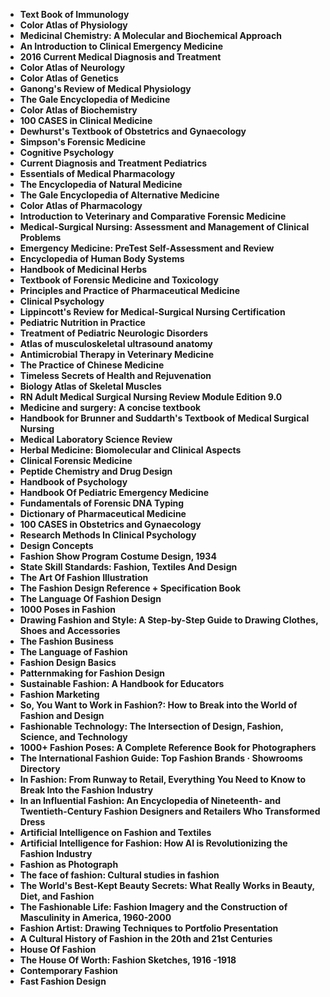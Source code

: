 
<ul>


<li><b><a target="_blank" href="https://github.com/manjunath5496/Fashion-Books/blob/master/fah(2).pdf" style="text-decoration:none;">Text Book of Immunology</a></b></li>

<li><b><a target="_blank" href="https://github.com/manjunath5496/Fashion-Books/blob/master/fah(3).pdf" style="text-decoration:none;">Color Atlas of Physiology</a></b></li>

<li><b><a target="_blank" href="https://github.com/manjunath5496/Fashion-Books/blob/master/fah(4).pdf" style="text-decoration:none;">Medicinal Chemistry: A Molecular and Biochemical Approach</a></b></li>

<li><b><a target="_blank" href="https://github.com/manjunath5496/Fashion-Books/blob/master/fah(5).pdf" style="text-decoration:none;">An Introduction to Clinical Emergency Medicine </a></b></li>

<li><b><a target="_blank" href="https://github.com/manjunath5496/Fashion-Books/blob/master/fah(6).pdf" style="text-decoration:none;">2016 Current Medical Diagnosis and Treatment</a></b></li>

<li><b><a target="_blank" href="https://github.com/manjunath5496/Fashion-Books/blob/master/fah(7).pdf" style="text-decoration:none;">Color Atlas of Neurology </a></b></li>

<li><b><a target="_blank" href="https://github.com/manjunath5496/Fashion-Books/blob/master/fah(8).pdf" style="text-decoration:none;">Color Atlas of Genetics  </a></b></li>

<li><b><a target="_blank" href="https://github.com/manjunath5496/Fashion-Books/blob/master/fah(9).pdf" style="text-decoration:none;"> Ganong's Review of Medical Physiology</a></b></li>

<li><b><a target="_blank" href="https://github.com/manjunath5496/Fashion-Books/blob/master/fah(10).pdf" style="text-decoration:none;">The Gale Encyclopedia of Medicine</a></b></li>


<li><b><a target="_blank" href="https://github.com/manjunath5496/Fashion-Books/blob/master/fah(11).pdf" style="text-decoration:none;">Color Atlas of Biochemistry</a></b></li>


<li><b><a target="_blank" href="https://github.com/manjunath5496/Fashion-Books/blob/master/fah(12).pdf" style="text-decoration:none;">100 CASES in Clinical Medicine</a></b></li>

<li><b><a target="_blank" href="https://github.com/manjunath5496/Fashion-Books/blob/master/fah(13).pdf" style="text-decoration:none;">Dewhurst's Textbook of Obstetrics and Gynaecology </a></b></li>

<li><b><a target="_blank" href="https://github.com/manjunath5496/Fashion-Books/blob/master/fah(14).pdf" style="text-decoration:none;">Simpson's Forensic Medicine </a></b></li>

<li><b><a target="_blank" href="https://github.com/manjunath5496/Fashion-Books/blob/master/fah(15).pdf" style="text-decoration:none;">Cognitive Psychology   </a></b></li>

<li><b><a target="_blank" href="https://github.com/manjunath5496/Fashion-Books/blob/master/fah(16).pdf" style="text-decoration:none;">Current Diagnosis and Treatment Pediatrics  </a></b></li>


<li><b><a target="_blank" href="https://github.com/manjunath5496/Fashion-Books/blob/master/fah(17).pdf" style="text-decoration:none;"> Essentials of Medical Pharmacology  </a></b></li>

<li><b><a target="_blank" href="https://github.com/manjunath5496/Fashion-Books/blob/master/fah(18).pdf" style="text-decoration:none;">The Encyclopedia of Natural Medicine </a></b></li>

<li><b><a target="_blank" href="https://github.com/manjunath5496/Fashion-Books/blob/master/fah(20).pdf" style="text-decoration:none;">The Gale Encyclopedia of Alternative Medicine</a></b></li>

<li><b><a target="_blank" href="https://github.com/manjunath5496/Fashion-Books/blob/master/fah(21).pdf" style="text-decoration:none;">Color Atlas of Pharmacology  </a></b></li>

<li><b><a target="_blank" href="https://github.com/manjunath5496/Fashion-Books/blob/master/fah(22).pdf" style="text-decoration:none;">Introduction to Veterinary and Comparative Forensic Medicine</a></b></li>

<li><b><a target="_blank" href="https://github.com/manjunath5496/Fashion-Books/blob/master/fah(23).pdf" style="text-decoration:none;">Medical-Surgical Nursing: Assessment and Management of Clinical Problems </a></b></li>

<li><b><a target="_blank" href="https://github.com/manjunath5496/Fashion-Books/blob/master/fah(24).pdf" style="text-decoration:none;">Emergency Medicine: PreTest Self-Assessment and Review </a></b></li>

<li><b><a target="_blank" href="https://github.com/manjunath5496/Fashion-Books/blob/master/fah(25).pdf" style="text-decoration:none;">Encyclopedia of Human Body Systems </a></b></li>

<li><b><a target="_blank" href="https://github.com/manjunath5496/Fashion-Books/blob/master/fah(26).pdf" style="text-decoration:none;">Handbook of Medicinal Herbs</a></b></li>

<li><b><a target="_blank" href="https://github.com/manjunath5496/Fashion-Books/blob/master/fah(27).pdf" style="text-decoration:none;">Textbook of Forensic Medicine and Toxicology</a></b></li>

<li><b><a target="_blank" href="https://github.com/manjunath5496/Fashion-Books/blob/master/fah(28).pdf" style="text-decoration:none;">Principles and Practice of Pharmaceutical Medicine</a></b></li>

<li><b><a target="_blank" href="https://github.com/manjunath5496/Fashion-Books/blob/master/fah(29).pdf" style="text-decoration:none;">Clinical Psychology</a></b></li>

<li><b><a target="_blank" href="https://github.com/manjunath5496/Fashion-Books/blob/master/fah(30).pdf" style="text-decoration:none;">Lippincott's Review for Medical-Surgical Nursing Certification</a></b></li>

<li><b><a target="_blank" href="https://github.com/manjunath5496/Fashion-Books/blob/master/fah(31).pdf" style="text-decoration:none;">Pediatric Nutrition in Practice  </a></b></li>


<li><b><a target="_blank" href="https://github.com/manjunath5496/Fashion-Books/blob/master/fah(32).pdf" style="text-decoration:none;"> Treatment of Pediatric Neurologic Disorders</a></b></li>

<li><b><a target="_blank" href="https://github.com/manjunath5496/Fashion-Books/blob/master/fah(33).pdf" style="text-decoration:none;">Atlas of musculoskeletal ultrasound anatomy</a></b></li>

<li><b><a target="_blank" href="https://github.com/manjunath5496/Fashion-Books/blob/master/fah(34).pdf" style="text-decoration:none;">Antimicrobial Therapy in Veterinary Medicine</a></b></li>

<li><b><a target="_blank" href="https://github.com/manjunath5496/Fashion-Books/blob/master/fah(35).pdf" style="text-decoration:none;">The Practice of Chinese Medicine</a></b></li>

<li><b><a target="_blank" href="https://github.com/manjunath5496/Fashion-Books/blob/master/fah(36).pdf" style="text-decoration:none;">Timeless Secrets of Health and Rejuvenation</a></b></li>

<li><b><a target="_blank" href="https://github.com/manjunath5496/Fashion-Books/blob/master/fah(37).pdf" style="text-decoration:none;">Biology Atlas of Skeletal Muscles</a></b></li>

<li><b><a target="_blank" href="https://github.com/manjunath5496/Fashion-Books/blob/master/fah(38).pdf" style="text-decoration:none;">  RN Adult Medical Surgical Nursing Review Module Edition 9.0</a></b></li>

<li><b><a target="_blank" href="https://github.com/manjunath5496/Fashion-Books/blob/master/fah(39).pdf" style="text-decoration:none;">Medicine and surgery: A concise textbook  </a></b></li>

<li><b><a target="_blank" href="https://github.com/manjunath5496/Fashion-Books/blob/master/fah(40).pdf" style="text-decoration:none;">Handbook for Brunner and Suddarth's Textbook of Medical Surgical Nursing </a></b></li>

<li><b><a target="_blank" href="https://github.com/manjunath5496/Fashion-Books/blob/master/fah(41).pdf" style="text-decoration:none;">Medical Laboratory Science Review </a></b></li>

<li><b><a target="_blank" href="https://github.com/manjunath5496/Fashion-Books/blob/master/fah(42).pdf" style="text-decoration:none;">Herbal Medicine: Biomolecular and Clinical Aspects</a></b></li>

<li><b><a target="_blank" href="https://github.com/manjunath5496/Fashion-Books/blob/master/fah(43).pdf" style="text-decoration:none;">Clinical Forensic Medicine</a></b></li>

<li><b><a target="_blank" href="https://github.com/manjunath5496/Fashion-Books/blob/master/fah(44).pdf" style="text-decoration:none;">Peptide Chemistry and Drug Design </a></b></li>

<li><b><a target="_blank" href="https://github.com/manjunath5496/Fashion-Books/blob/master/fah(45).pdf" style="text-decoration:none;">Handbook of Psychology</a></b></li>

<li><b><a target="_blank" href="https://github.com/manjunath5496/Fashion-Books/blob/master/fah(46).pdf" style="text-decoration:none;">Handbook Of Pediatric Emergency Medicine  </a></b></li>


<li><b><a target="_blank" href="https://github.com/manjunath5496/Fashion-Books/blob/master/fah(47).pdf" style="text-decoration:none;">Fundamentals of Forensic DNA Typing </a></b></li>

<li><b><a target="_blank" href="https://github.com/manjunath5496/Fashion-Books/blob/master/fah(48).pdf" style="text-decoration:none;">Dictionary of Pharmaceutical Medicine </a></b></li>


<li><b><a target="_blank" href="https://github.com/manjunath5496/Fashion-Books/blob/master/fah(49).pdf" style="text-decoration:none;">100 CASES in Obstetrics and Gynaecology </a></b></li>


<li><b><a target="_blank" href="https://github.com/manjunath5496/Fashion-Books/blob/master/fah(50).pdf" style="text-decoration:none;">Research Methods In Clinical Psychology</a></b></li>

<li><b><a target="_blank" href="https://github.com/manjunath5496/Fashion-Books/blob/master/fah(51).pdf" style="text-decoration:none;">Design Concepts</a></b></li>

<li><b><a target="_blank" href="https://github.com/manjunath5496/Fashion-Books/blob/master/fah(53).pdf" style="text-decoration:none;">Fashion Show Program Costume Design, 1934</a></b></li>

<li><b><a target="_blank" href="https://github.com/manjunath5496/Fashion-Books/blob/master/fah(54).pdf" style="text-decoration:none;">State Skill Standards: Fashion, Textiles And Design </a></b></li>

<li><b><a target="_blank" href="https://github.com/manjunath5496/Fashion-Books/blob/master/fah(55).pdf" style="text-decoration:none;">The Art Of Fashion Illustration </a></b></li>

<li><b><a target="_blank" href="https://github.com/manjunath5496/Fashion-Books/blob/master/fah(56).pdf" style="text-decoration:none;">The Fashion Design Reference + Specification Book </a></b></li>


<li><b><a target="_blank" href="https://github.com/manjunath5496/Fashion-Books/blob/master/fah(57).pdf" style="text-decoration:none;">The Language Of Fashion Design</a></b></li>

<li><b><a target="_blank" href="https://github.com/manjunath5496/Fashion-Books/blob/master/fah(58).pdf" style="text-decoration:none;">1000 Poses in Fashion </a></b></li>

<li><b><a target="_blank" href="https://github.com/manjunath5496/Fashion-Books/blob/master/fah(59).pdf" style="text-decoration:none;">Drawing Fashion and Style: A Step-by-Step Guide to Drawing Clothes, Shoes and Accessories</a></b></li>

<li><b><a target="_blank" href="https://github.com/manjunath5496/Fashion-Books/blob/master/fah(60).pdf" style="text-decoration:none;">The Fashion Business </a></b></li>

<li><b><a target="_blank" href="https://github.com/manjunath5496/Fashion-Books/blob/master/fah(61).pdf" style="text-decoration:none;">The Language of Fashion </a></b></li>

<li><b><a target="_blank" href="https://github.com/manjunath5496/Fashion-Books/blob/master/fah(11).pdf" style="text-decoration:none;">Fashion Design Basics</a></b></li>

<li><b><a target="_blank" href="https://github.com/manjunath5496/Fashion-Books/blob/master/fah(37).rar" style="text-decoration:none;">Patternmaking for Fashion Design </a></b></li>

<li><b><a target="_blank" href="https://github.com/manjunath5496/Fashion-Books/blob/master/fah(41).pdf" style="text-decoration:none;">Sustainable Fashion: A Handbook for Educators</a></b></li>

<li><b><a target="_blank" href="https://github.com/manjunath5496/Fashion-Books/blob/master/fah(47).pdf" style="text-decoration:none;">Fashion Marketing</a></b></li>

<li><b><a target="_blank" href="https://github.com/manjunath5496/Fashion-Books/blob/master/fah(52).pdf" style="text-decoration:none;">So, You Want to Work in Fashion?: How to Break into the World of Fashion and Design </a></b></li>

<li><b><a target="_blank" href="https://github.com/manjunath5496/Fashion-Books/blob/master/fah(62).pdf" style="text-decoration:none;">Fashionable Technology: The Intersection of Design, Fashion, Science, and Technology</a></b></li>

<li><b><a target="_blank" href="https://github.com/manjunath5496/Fashion-Books/blob/master/fah(63).pdf" style="text-decoration:none;">1000+ Fashion Poses: A Complete Reference Book for Photographers</a></b></li>

<li><b><a target="_blank" href="https://github.com/manjunath5496/Fashion-Books/blob/master/fah(64).pdf" style="text-decoration:none;">The International Fashion Guide: Top Fashion Brands &middot; Showrooms Directory </a></b></li>

<li><b><a target="_blank" href="https://github.com/manjunath5496/Fashion-Books/blob/master/fah(65).pdf" style="text-decoration:none;">In Fashion: From Runway to Retail, Everything You Need to Know to Break Into the Fashion Industry </a></b></li>

<li><b><a target="_blank" href="https://github.com/manjunath5496/Fashion-Books/blob/master/fah(66).pdf" style="text-decoration:none;">In an Influential Fashion: An Encyclopedia of Nineteenth- and Twentieth-Century Fashion Designers and Retailers Who Transformed Dress</a></b></li>

<li><b><a target="_blank" href="https://github.com/manjunath5496/Fashion-Books/blob/master/fah(67).pdf" style="text-decoration:none;">Artificial Intelligence on Fashion and Textiles</a></b></li>

<li><b><a target="_blank" href="https://github.com/manjunath5496/Fashion-Books/blob/master/fah(68).pdf" style="text-decoration:none;">Artificial Intelligence for Fashion: How AI is Revolutionizing the Fashion Industry </a></b></li>


<li><b><a target="_blank" href="https://github.com/manjunath5496/Fashion-Books/blob/master/fah(69).pdf" style="text-decoration:none;">Fashion as Photograph</a></b></li>

<li><b><a target="_blank" href="https://github.com/manjunath5496/Fashion-Books/blob/master/fah(70).pdf" style="text-decoration:none;">The face of fashion: Cultural studies in fashion</a></b></li>

<li><b><a target="_blank" href="https://github.com/manjunath5496/Fashion-Books/blob/master/fah(71).pdf" style="text-decoration:none;">The World's Best-Kept Beauty Secrets: What Really Works in Beauty, Diet, and Fashion </a></b></li>


<li><b><a target="_blank" href="https://github.com/manjunath5496/Fashion-Books/blob/master/fah(72).pdf" style="text-decoration:none;">The Fashionable Life: Fashion Imagery and the Construction of Masculinity in America, 1960-2000</a></b></li>

<li><b><a target="_blank" href="https://github.com/manjunath5496/Fashion-Books/blob/master/fah(73).rar" style="text-decoration:none;">Fashion Artist: Drawing Techniques to Portfolio Presentation</a></b></li>

<li><b><a target="_blank" href="https://github.com/manjunath5496/Fashion-Books/blob/master/fah(49).pdf" style="text-decoration:none;">A Cultural History of Fashion in the 20th and 21st Centuries</a></b></li>

<li><b><a target="_blank" href="https://github.com/manjunath5496/Fashion-Books/blob/master/fah(74).pdf" style="text-decoration:none;">House Of Fashion</a></b></li>

<li><b><a target="_blank" href="https://github.com/manjunath5496/Fashion-Books/blob/master/fah(75).rar" style="text-decoration:none;">The House Of Worth: Fashion Sketches, 1916 -1918 </a></b></li>


<li><b><a target="_blank" href="https://github.com/manjunath5496/Fashion-Books/blob/master/fah(76).pdf" style="text-decoration:none;">Contemporary Fashion</a></b></li>

<li><b><a target="_blank" href="https://github.com/manjunath5496/Fashion-Books/blob/master/fah(77).pdf" style="text-decoration:none;">Fast Fashion Design</a></b></li>



</ul>

